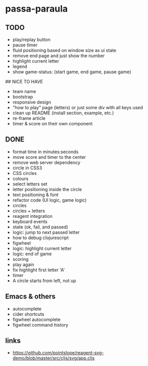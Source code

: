 # passa-paraula

## TODO
- play/replay button
- pause timer
- fluid positioning based on window size as ui state
- remove end page and just show the number
- highlight current letter
- legend
- show game-status: (start game, end game, pause game)


## NICE TO HAVE
- team name
- bootstrap
- responsive design
- "how to play" page (letters) or just some div with all keys used
- clean up README (install section, example, etc.)
- re-frame article
- timer & score on their own component


## DONE
- format time in minutes:seconds
- move score and timer to the center 
- remove web server dependency
- circle in CSS3
- CSS circles
- colours
- select letters set
- letter positioning inside the circle
- text positioning & font
- refactor code (UI logic, game logic)
- circles
- circles + letters
- reagent integration
- keyboard events
- state (ok, fail, and passed)
- logic: jump to next passed letter
- how to debug clojurescript
- figwheel
- logic: highlight current letter
- logic: end of game
- scoring
- play again
- fix highlight first letter 'A'
- timer
- A circle starts from left, not up


## Emacs & others
- autocomplete
- cider shortcuts
- figwheel autocomplete
- figwheel command history

## links
- https://github.com/pointslope/reagent-svg-demo/blob/master/src/cljs/svg/app.cljs